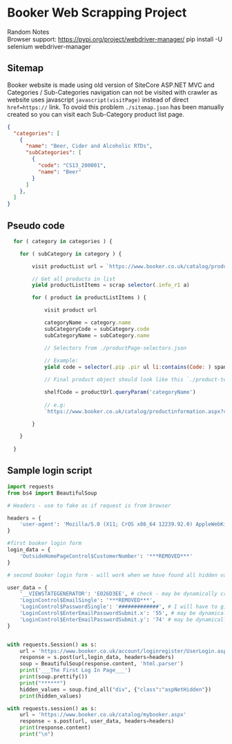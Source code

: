 # Booker Web Scrapping Project

Random Notes  
Browser support: https://pypi.org/project/webdriver-manager/
pip install -U selenium webdriver-manager

## Sitemap

Booker website is made using old version of SiteCore ASP.NET MVC and Categories / Sub-Categories navigation can not be visited with crawler as website uses javascript `javascript(visitPage)` instead of direct `href=https://` link.
To ovoid this problem `./sitemap.json` has been manually created so you can visit each Sub-Category product list page.

```json
{
  "categories": [
    {
      "name": "Beer, Cider and Alcoholic RTDs",
      "subCategories": [
        {
          "code": "CS13_200001",
          "name": "Beer"
        }
      ]
    },
  ]
}
```

## Pseudo code

```js
  for ( category in categories ) {

    for ( subCategory in category ) {

        visit productList url = `https://www.booker.co.uk/catalog/products.aspx?categoryName=${subCategory.code}`

        // Get all products in list
        yield productListItems = scrap selector(.info_r1 a)

        for ( product in productListItems ) {

            visit product url

            categoryName = category.name
            subCategoryCode = subCategory.code
            subCategoryName = subCategory.name

            // Selectors from ./productPage-selectors.json
            
            // Example:
            yield code = selector(.pip .pir ul li:contains(Code: ) span)

            // Final product object should look like this `./product-template.json`

            shelfCode = productUrl.queryParam('categoryName')
            
            // e.g:
            `https://www.booker.co.uk/catalog/productinformation.aspx?code=606053&settype=23&categoryName= {{ 307954&CS }} Url=https%3a%2f%2fwww.booker.co.uk%2fcatalog%2fproducts.aspx%3fcategoryName%3dCS13_200001%26view%3dUnGrouped%26multi%3dFalse`

        }

    }
    
  }

```


## Sample login script

```python
import requests
from bs4 import BeautifulSoup

# Headers - use to fake as if request is from browser

headers = {
    'user-agent': 'Mozilla/5.0 (X11; CrOS x86_64 12239.92.0) AppleWebKit/537.36 (KHTML, like Gecko) Chrome/76.0.3809.136 Safari/537.36'
}

#first booker login form 
login_data = {
    'OutsideHomePageControl$CustomerNumber': '***REMOVED***'
}

# second booker login form - will work when we have found all hidden values

user_data = {
    '__VIEWSTATEGENERATOR': 'E026D3EE', # check - may be dynamically created
    'LoginControl$EmailSingle': '***REMOVED***',
    'LoginControl$PasswordSingle': '#############', # I will have to give this to you :)
    'LoginControl$EnterEmailPasswordSubmit.x': '55', # may be dynamically created
    'LoginControl$EnterEmailPasswordSubmit.y': '74' # may be dynamically created
}


with requests.Session() as s:
    url = 'https://www.booker.co.uk/account/loginregister/UserLogin.aspx'
    response = s.post(url,login_data, headers=headers)
    soup = BeautifulSoup(response.content, 'html.parser')
    print('___The First Log In Page___')
    print(soup.prettify())
    print("******")
    hidden_values = soup.find_all("div", {"class":"aspNetHidden"})
    print(hidden_values)

with requests.session() as s:
    url = 'https://www.booker.co.uk/catalog/mybooker.aspx'
    response = s.post(url, user_data, headers=headers)
    print(response.content)
    print("\n")
```